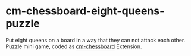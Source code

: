 # cm-chessboard-eight-queens-puzzle

Put eight queens on a board in a way that they can not attack each other. Puzzle mini game, coded as [cm-chessboard](https://github.com/shaack/cm-chessboard) Extension.
